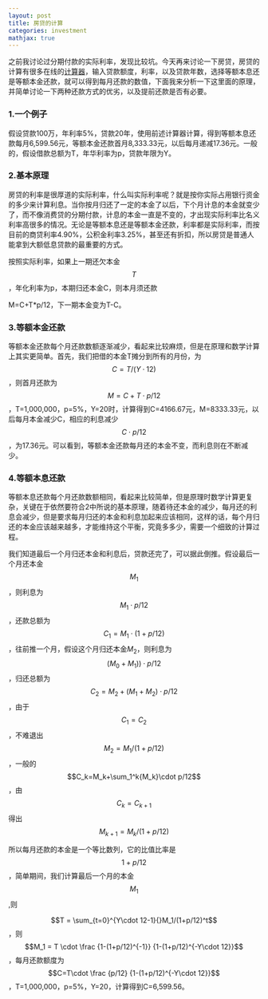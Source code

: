 ```yaml
---
layout: post
title: 房贷的计算
categories: investment
mathjax: true
---
```


之前我讨论过分期付款的实际利率，发现比较坑。今天再来讨论一下房贷，房贷的计算有很多在线的[计算器](https://www.rong360.com/calculator/fangdai.html)，输入贷款额度，利率，以及贷款年数，选择等额本息还是等额本金还款，就可以得到每月还款的数值，下面我来分析一下这里面的原理，并简单讨论一下两种还款方式的优劣，以及提前还款是否有必要。

### 1.一个例子

假设贷款100万，年利率5%，贷款20年，使用前述计算器计算，得到等额本息还款每月6,599.56元，等额本金还款首月8,333.33元，以后每月递减17.36元。一般的，假设借款总额为T，年华利率为p，贷款年限为Y。

### 2.基本原理

房贷的利率是很厚道的实际利率，什么叫实际利率呢？就是按你实际占用银行资金的多少来计算利息。当你按月归还了一定的本金了以后，下个月计息的本金就变少了，而不像消费贷的分期付款，计息的本金一直是不变的，才出现实际利率比名义利率高很多的情况。无论是等额本息还是等额本金还款，利率都是实际利率，而按目前的商贷利率4.90%，公积金利率3.25%，甚至还有折扣，所以房贷是普通人能拿到大额低息贷款的最重要的方式。

按照实际利率，如果上一期还欠本金$$T$$，年化利率为p，本期归还本金C，则本月须还款

M=C+T*p/12，下一期本金变为T-C。

### 3.等额本金还款

等额本金还款每个月还款数额逐渐减少，看起来比较麻烦，但是在原理和数学计算上其实更简单。首先，我们把借的本金T摊分到所有的月份，为$$C=T/(Y\cdot 12)$$，则首月还款为$$M =C+T\cdot p/12$$，T=1,000,000，p=5%，Y=20时，计算得到C=4166.67元，M=8333.33元，以后每月本金减少C，相应的利息减少$$C\cdot p/12$$，为17.36元。可以看到，等额本金还款每月还的本金不变，而利息则在不断减少。

### 4.等额本息还款

等额本息还款每个月还款数额相同，看起来比较简单，但是原理时数学计算更复杂，关键在于依然要符合2中所说的基本原理，随着待还本金的减少，每月还的利息会减少，但是要求每月归还的本金和利息加起来应该相同，这样的话，每个月归还的本金应该越来越多，才能维持这个平衡，究竟多多少，需要一个细致的计算过程。

我们知道最后一个月归还本金和利息后，贷款还完了，可以据此倒推。假设最后一个月还本金$$M_1$$，则利息为$$M _1\cdot p/12$$，还款总额为$$C_1=M_1\cdot(1+p/12)$$，往前推一个月，假设这个月归还本金$M_2$，则利息为$$(M_0+M_1))\cdot p/12$$，归还总额为$$C_2=M_2+(M_1+M_2)\cdot p/12$$，由于$$C_1=C_2$$，不难退出$$M_2 = M_1/(1+p/12)$$，一般的$$C_k=M_k+\sum_1^k{M_k}\cdot p/12$$，由$$C_k=C_{k+1}$$ 得出$$M_{k+1} = M_k/(1+p/12)$$

所以每月还款的本金是一个等比数列，它的比值比率是$$1+p/12​$$，简单期间，我们计算最后一个月的本金$$M_1$$,则

$$T = \sum_{t=0}^{Y\cdot 12-1}{}M_1/(1+p/12)^t$$，则$$M_1 = T \cdot \frac {1-(1+p/12)^{-1}} {1-(1+p/12)^{-Y\cdot 12}}$$，每月还款额度为$$C=T\cdot \frac {p/12} {1-(1+p/12)^{-Y\cdot 12}}$$，T=1,000,000，p=5%，Y=20，计算得到C=6,599.56。 